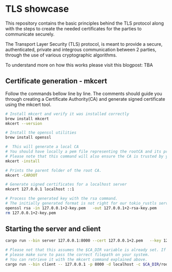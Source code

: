 # TLS showcase

This repository contains the basic principles behind the TLS protocol along with the steps to create the needed certificates for the parties to communicate securely.

The Transport Layer Security (TLS) protocol, is meant to provide a secure, authenticated, private and integrous communication between 2 parties, through the use of various cryptographic algorithms. 

To understand more on how this works please visit this blogpost: TBA

## Certificate generation - mkcert

Follow the commands bellow line by line. The comments should guide you through creating a Certificate Authority(CA) and generate signed certificate using the mkcert tool.

```bash
# Install mkcert and verify it was installed correctly
brew install mkcert
mkcert --version

# Install the openssl utilities
brew install openssl

#  This will generate a local CA
# You should have locally a pem file representing the rootCA and its private key
# Please note that this command will also ensure the CA is trusted by your system
mkcert -install

# Prints the parent folder of the root CA.
mkcert -CAROOT

# Generate signed certificates for a localhost server
mkcert 127.0.0.1 localhost ::1

# Process the generated key with the rsa command. 
# The initially generated format is not right for our tokio_rustls server
openssl rsa -in 127.0.0.1+2-key.pem   -out 127.0.0.1+2-rsa-key.pem
rm 127.0.0.1+2-key.pem
```

## Starting the server and client

```bash
cargo run --bin server 127.0.0.1:8000 --cert 127.0.0.1+2.pem   --key 127.0.0.1+2-rsa-key.pem

# Please not that this assumes the $CA_DIR variable is already set. If you don't set it,
# please make sure to pass the correct filepath on your system. 
# You can retrieve it with the mkcert command explained above.
cargo run --bin client -- 127.0.0.1 -p 8000 -d localhost -c $CA_DIR/rootCA.pem
```





